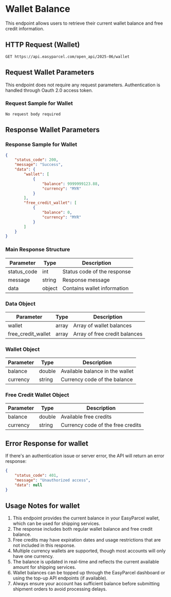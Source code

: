 # Wallet Balance

This endpoint allows users to retrieve their current wallet balance and free credit information.

## HTTP Request (Wallet)

`GET https://api.easyparcel.com/open_api/2025-06/wallet`


## Request Wallet Parameters

This endpoint does not require any request parameters. Authentication is handled through Oauth 2.0 access token.

### Request Sample for Wallet

`No request body required`


## Response Wallet Parameters

### Response Sample for Wallet

```json
{
    "status_code": 200,
    "message": "Success",
    "data": {
        "wallet": [
            {
                "balance": 9999999123.88,
                "currency": "MYR"
            }
        ],
        "free_credit_wallet": [
            {
                "balance": 0,
                "currency": "MYR"
            }
        ]
    }
}
```

### Main Response Structure

| Parameter    | Type    | Description                           |
|--------------|---------|---------------------------------------|
| status_code  | int     | Status code of the response           |
| message      | string  | Response message                      |
| data         | object  | Contains wallet information           |

### Data Object

| Parameter         | Type    | Description                        |
|-------------------|---------|------------------------------------|
| wallet            | array   | Array of wallet balances           |
| free_credit_wallet| array   | Array of free credit balances      |

### Wallet Object

| Parameter    | Type    | Description                           |
|--------------|---------|---------------------------------------|
| balance      | double  | Available balance in the wallet       |
| currency     | string  | Currency code of the balance          |

### Free Credit Wallet Object

| Parameter    | Type    | Description                           |
|--------------|---------|---------------------------------------|
| balance      | double  | Available free credits                |
| currency     | string  | Currency code of the free credits     |



## Error Response for wallet

If there's an authentication issue or server error, the API will return an error response:

```json
{
    "status_code": 401,
    "message": "Unauthorized access",
    "data": null
}
```

## Usage Notes for wallet

1. This endpoint provides the current balance in your EasyParcel wallet, which can be used for shipping services.
2. The response includes both regular wallet balance and free credit balance.
3. Free credits may have expiration dates and usage restrictions that are not included in this response.
4. Multiple currency wallets are supported, though most accounts will only have one currency.
5. The balance is updated in real-time and reflects the current available amount for shipping services.
6. Wallet balances can be topped up through the EasyParcel dashboard or using the top-up API endpoints (if available).
7. Always ensure your account has sufficient balance before submitting shipment orders to avoid processing delays.
